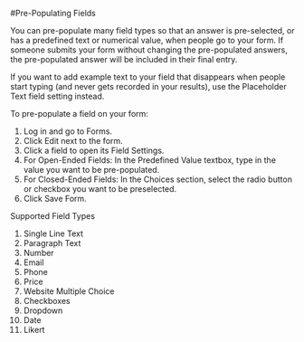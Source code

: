 #Pre-Populating Fields

You can pre-populate many field types so that an answer is pre-selected, or has a predefined text or numerical value, when people go to your form. If someone submits your form without changing the pre-populated answers, the pre-populated answer will be included in their final entry.

If you want to add example text to your field that disappears when people start typing (and never gets recorded in your results), use the Placeholder Text field setting instead.

To pre-populate a field on your form:

1. Log in and go to Forms.
2. Click Edit next to the form.
3. Click a field to open its Field Settings.
4. For Open-Ended Fields: In the Predefined Value textbox, type in the value you want to be pre-populated.
5. For Closed-Ended Fields: In the Choices section, select the radio button or checkbox you want to be preselected.
6. Click Save Form.

Supported Field Types
1.  Single Line Text
2.  Paragraph Text
3.  Number
4.  Email
5.  Phone
6.  Price
7.  Website	Multiple Choice
8.  Checkboxes
9.  Dropdown
10. Date
11. Likert
